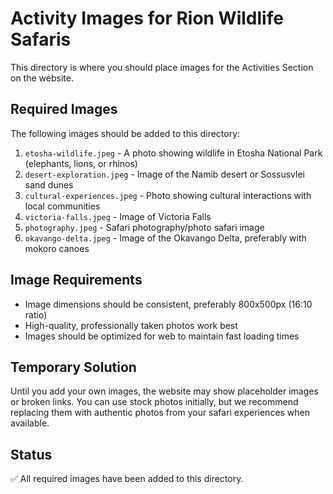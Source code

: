 # Activity Images for Rion Wildlife Safaris

This directory is where you should place images for the Activities Section on the website.

## Required Images

The following images should be added to this directory:

1. `etosha-wildlife.jpeg` - A photo showing wildlife in Etosha National Park (elephants, lions, or rhinos)
2. `desert-exploration.jpeg` - Image of the Namib desert or Sossusvlei sand dunes
3. `cultural-experiences.jpeg` - Photo showing cultural interactions with local communities
4. `victoria-falls.jpeg` - Image of Victoria Falls
5. `photography.jpeg` - Safari photography/photo safari image
6. `okavango-delta.jpeg` - Image of the Okavango Delta, preferably with mokoro canoes

## Image Requirements

- Image dimensions should be consistent, preferably 800x500px (16:10 ratio)
- High-quality, professionally taken photos work best
- Images should be optimized for web to maintain fast loading times

## Temporary Solution

Until you add your own images, the website may show placeholder images or broken links.
You can use stock photos initially, but we recommend replacing them with authentic photos from your
safari experiences when available. 

## Status

✅ All required images have been added to this directory. 